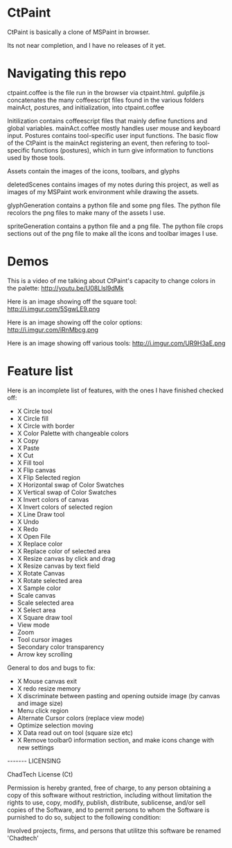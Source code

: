 # CtPaint

CtPaint is basically a clone of MSPaint in browser.

Its not near completion, and I have no releases of it yet.

# Navigating this repo

ctpaint.coffee is the file run in the browser via ctpaint.html. gulpfile.js concatenates the many coffeescript files found in the various folders mainAct, postures, and initialization, into ctpaint.coffee

Initilization contains coffeescript files that mainly define functions and global variables. mainAct.coffee mostly handles user mouse and keyboard input. Postures contains tool-specific user input functions. The basic flow of the CtPaint is the mainAct registering an event, then refering to tool-specific functions (postures), which in turn give information to functions used by those tools.

Assets contain the images of the icons, toolbars, and glyphs

deletedScenes contains images of my notes during this project, as well as images of my MSPaint work environment while drawing the assets.

glyphGeneration contains a python file and some png files. The python file recolors the png files to make many of the assets I use.

spriteGeneration contains a python file and a png file. The python file crops sections out of the png file to make all the icons and toolbar images I use.

# Demos

This is a video of me talking about CtPaint's capacity to change colors in the palette: http://youtu.be/U08Llsl9dMk

Here is an image showing off the square tool:
http://i.imgur.com/5SgwLE9.png

Here is an image showing off the color options:
http://i.imgur.com/iRnMbcg.png

Here is an image showing off various tools:
http://i.imgur.com/UR9H3aE.png

# Feature list

Here is an incomplete list of features, with the ones I have finished checked off:

* X Circle tool
* X Circle fill
* X Circle with border
* X Color Palette with changeable colors
* X Copy
* X Paste
* X Cut
* X Fill tool
* X Flip canvas
* X Flip Selected region
* X Horizontal swap of Color Swatches 
* X Vertical swap of Color Swatches
* X Invert colors of canvas
* X Invert colors of selected region
* X Line Draw tool
* X Undo
* X Redo
* X Open File
* X Replace color
* X Replace color of selected area
* X Resize canvas by click and drag
* X Resize canvas by text field
* X Rotate Canvas
* X Rotate selected area
* X Sample color
* Scale canvas
* Scale selected area
* X Select area
* X Square draw tool
* View mode
* Zoom
* Tool cursor images
* Secondary color transparency
* Arrow key scrolling

General to dos and bugs to fix:

* X Mouse canvas exit
* X redo resize memory
* X discriminate between pasting and opening outside image (by canvas and image size)
* Menu click region
* Alternate Cursor colors (replace view mode)
* Optimize selection moving
* X Data read out on tool (square size etc)
* X Remove toolbar0 information section, and make icons change with new settings

------- LICENSING

ChadTech License (Ct)

Permission is hereby granted, free of charge, to any person obtaining a copy of this software without restriction, including without limitation the rights to use, copy, modify, publish, distribute, sublicense, and/or sell copies of the Software, and to permit persons to whom the Software is purnished to do so, subject to the following condition:

Involved projects, firms, and persons that utilitze this software be renamed 'Chadtech'